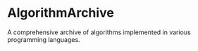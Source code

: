 # AlgorithmArchive
A comprehensive archive of algorithms implemented in various programming languages.
